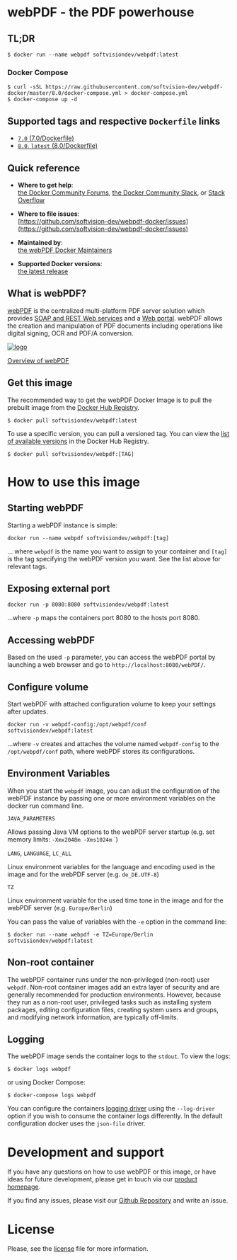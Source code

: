 # webPDF - the PDF powerhouse

## TL;DR
```console
$ docker run --name webpdf softvisiondev/webpdf:latest
```

### Docker Compose
```console
$ curl -sSL https://raw.githubusercontent.com/softvision-dev/webpdf-docker/master/8.0/docker-compose.yml > docker-compose.yml
$ docker-compose up -d
```

## Supported tags and respective `Dockerfile` links
*  [`7.0` (7.0/Dockerfile)](https://github.com/softvision-dev/webpdf-docker/blob/master/7.0/Dockerfile)
*  [`8.0`, `latest` (8.0/Dockerfile)](https://github.com/softvision-dev/webpdf-docker/blob/master/8.0/Dockerfile)

## Quick reference
- **Where to get help**:   
  [the Docker Community Forums](https://forums.docker.com/), [the Docker Community Slack](https://blog.docker.com/2016/11/introducing-docker-community-directory-docker-community-slack/), or [Stack Overflow](https://stackoverflow.com/search?tab=newest&q=docker)

- **Where to file issues**:  
  [https://github.com/softvision-dev/webpdf-docker/issues](https://github.com/softvision-dev/webpdf-docker/issues)

- **Maintained by**:  
  [the webPDF Docker Maintainers](https://github.com/softvision-dev/webpdf-docker)

- **Supported Docker versions**:  
  [the latest release](https://github.com/docker/docker-ce/releases/latest)

## What is webPDF?
[webPDF](https://www.webpdf.de/) is the centralized multi-platform PDF server solution which provides
[SOAP and REST Web services](https://portal.webpdf.de/webPDF/help/doc/en/webservice_general.htm)
and a [Web portal](https://portal.webpdf.de/webPDF/). webPDF allows the creation and manipulation of PDF
documents including operations like digital signing, OCR and PDF/A conversion.

[![logo](https://raw.githubusercontent.com/softvision-dev/webpdf-docker/master/images/logo.png)](https://www.webpdf.de/)

[Overview of webPDF](https://www.webpdf.de)

## Get this image
The recommended way to get the webPDF Docker Image is to pull the prebuilt image from the [Docker Hub Registry](https://hub.docker.com/r/softvisiondev/webpdf).

```console
$ docker pull softvisiondev/webpdf:latest
```

To use a specific version, you can pull a versioned tag. You can view the
[list of available versions](https://hub.docker.com/r/softvisiondev/webpdf/tags)
in the Docker Hub Registry.

```console
$ docker pull softvisiondev/webpdf:[TAG]
```

# How to use this image
## Starting webPDF
Starting a webPDF instance is simple:

```shell
docker run --name webpdf softvisiondev/webpdf:[tag]
```

... where ```webpdf``` is the name you want to assign to your container and ```[tag]``` is the tag specifying the webPDF version you want. See the list above for relevant tags.

## Exposing external port
```shell
docker run -p 8080:8080 softvisiondev/webpdf:latest
```

...where ```-p``` maps the containers port 8080 to the hosts port 8080.

## Accessing webPDF
Based on the used ```-p``` parameter, you can access the webPDF portal by launching a web browser and go to 
```http://localhost:8080/webPDF/```.

## Configure volume
Start webPDF with attached configuration volume to keep your settings after updates.

```shell
docker run -v webpdf-config:/opt/webpdf/conf softvisiondev/webpdf:latest
```

...where ```-v``` creates and attaches the volume named ```webpdf-config``` to the ```/opt/webpdf/conf``` path, where webPDF stores its configurations.

## Environment Variables
When you start the `webpdf` image, you can adjust the configuration of the webPDF instance by passing one or more environment variables on the docker run command line.

`JAVA_PARAMETERS`

Allows passing Java VM options to the webPDF server startup (e.g. set memory limits: `-Xmx2048m -Xms1024m` `)

`LANG`, `LANGUAGE`, `LC_ALL`

Linux environment variables for the language and encoding used in the image and for the webPDF server (e.g. `de_DE.UTF-8`)

`TZ`

Linux environment variable for the used time tone in the image and for the webPDF server (e.g. `Europe/Berlin`)

You can pass the value of variables with the `-e` option in the command line:

```console
$ docker run --name webpdf -e TZ=Europe/Berlin softvisiondev/webpdf:latest
```

## Non-root container
The webPDF container runs under the non-privileged (non-root) user `webpdf`. Non-root container images add an extra layer of security and are generally recommended for production environments. However, because they run as a non-root user, privileged tasks such as installing system packages, editing configuration files, creating system users and groups, and modifying network information, are typically off-limits.

## Logging
The webPDF image sends the container logs to the `stdout`. To view the logs:

```console
$ docker logs webpdf
```

or using Docker Compose:

```console
$ docker-compose logs webpdf
```

You can configure the containers [logging driver](https://docs.docker.com/engine/admin/logging/overview/) using the `--log-driver` option if you wish to consume the container logs differently. In the default configuration docker uses the `json-file` driver.

# Development and support
If you have any questions on how to use webPDF or this image, or have ideas for future development, please get in touch via our [product homepage](https://www.webpdf.de/).

If you find any issues, please visit our [Github Repository](https://github.com/softvision-dev/webpdf-docker) and write an issue.

# License
Please, see the [license](https://github.com/softvision-dev/webpdf-docker/blob/master/LICENSE) file for more information.	